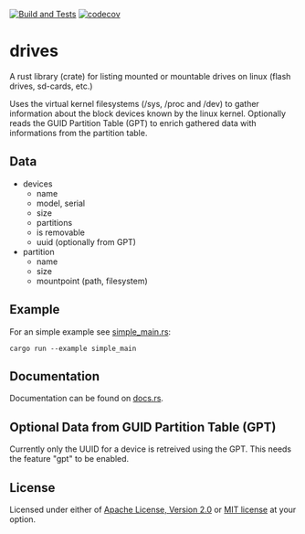 [![Build and Tests](https://github.com/sorcerersr/drives/actions/workflows/build_and_test.yml/badge.svg)](https://github.com/sorcerersr/drives/actions/workflows/build_and_test.yml)
[![codecov](https://codecov.io/gh/sorcerersr/drives/branch/main/graph/badge.svg?token=4ATZX63FP6)](https://codecov.io/gh/sorcerersr/drives)

# drives

A rust library (crate) for listing mounted or mountable drives on linux (flash drives, sd-cards, etc.)

Uses the virtual kernel filesystems (/sys, /proc and /dev) to gather information about the block devices known by the linux kernel.
Optionally reads the GUID Partition Table (GPT) to enrich gathered data with informations from the partition table.

## Data

* devices
  * name
  * model, serial
  * size
  * partitions
  * is removable
  * uuid (optionally from GPT)
* partition
  * name
  * size
  * mountpoint (path, filesystem)

## Example

For an simple example see [simple_main.rs](examples/simple_main.rs):

```
cargo run --example simple_main
```

## Documentation

Documentation can be found on [docs.rs](https://docs.rs/drives/latest/drives/).

## Optional Data from GUID Partition Table (GPT)

Currently only the UUID for a device is retreived using the GPT.
This needs the feature "gpt" to be enabled.


## License


Licensed under either of <a href="LICENSE-APACHE">Apache License, Version
2.0</a> or <a href="LICENSE-MIT">MIT license</a> at your option.
